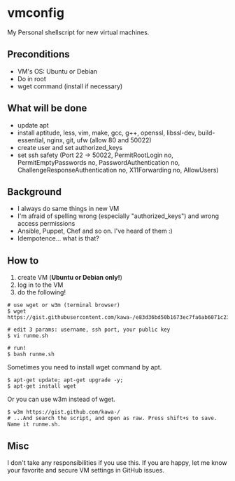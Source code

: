 # vmconfig

My Personal shellscript for new virtual machines.

## Preconditions

- VM's OS: Ubuntu or Debian
- Do in root
- wget command (install if necessary)

## What will be done

- update apt
- install aptitude, less, vim, make, gcc, g++, openssl, libssl-dev, build-essential, nginx, git, ufw (allow 80 and 50022)
- create user and set authorized_keys
- set ssh safety (Port 22 -> 50022, PermitRootLogin no, PermitEmptyPasswords no, PasswordAuthentication no, ChallengeResponseAuthentication no, X11Forwarding no, AllowUsers)

## Background

- I always do same things in new VM
- I'm afraid of spelling wrong (especially "authorized_keys") and wrong access permissions
- Ansible, Puppet, Chef and so on. I've heard of them :)
- Idempotence... what is that?

## How to

1. create VM (**Ubuntu or Debian only!**)
2. log in to the VM
3. do the following!

~~~
# use wget or w3m (terminal browser)
$ wget https://gist.githubusercontent.com/kawa-/e83d36bd50b1673ec7fa6ab6071c23c1/raw/8a6bf3e956e65b5e5fac2420e523fc596e2a30b7/runme.sh

# edit 3 params: username, ssh port, your public key
$ vi runme.sh

# run!
$ bash runme.sh
~~~ 

Sometimes you need to install wget command by apt.

~~~
$ apt-get update; apt-get upgrade -y;
$ apt-get install wget
~~~

Or you can use w3m instead of wget.

~~~
$ w3m https://gist.github.com/kawa-/
# ...And search the script, and open as raw. Press shift+s to save. Name it runme.sh.
~~~

## Misc

I don't take any responsibilities if you use this.
If you are happy, let me know your favorite and secure VM settings in GitHub issues.
